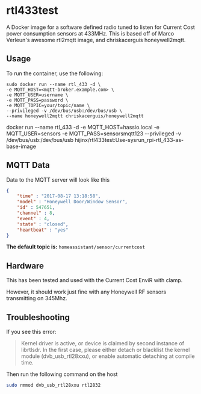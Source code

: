# rtl433test
A Docker image for a software defined radio tuned to listen for Current Cost power consumption sensors at 433MHz.  This is based off of Marco Verleun's 
awesome rtl2mqtt image, and chriskacerguis honeywell2mqtt.

## Usage

To run the container, use the following:

```
sudo docker run --name rtl_433 -d \
-e MQTT_HOST=<mqtt-broker.example.com> \
-e MQTT_USER=username \
-e MQTT_PASS=password \
-e MQTT_TOPIC=your/topic/name \
--privileged -v /dev/bus/usb:/dev/bus/usb \
--name honeywell2mqtt chriskacerguis/honeywell2mqtt
```

docker run --name rtl_433 -d -e MQTT_HOST=hassio.local -e MQTT_USER=sensors -e MQTT_PASS=sensorsmqtt123 --privileged -v /dev/bus/usb:/dev/bus/usb hijinx/rtl433test:Use-sysrun_rpi-rtl_433-as-base-image

## MQTT Data

Data to the MQTT server will look like this

```json
{
    "time" : "2017-08-17 13:18:58", 
    "model" : "Honeywell Door/Window Sensor", 
    "id" : 547651, 
    "channel" : 8, 
    "event" : 4, 
    "state" : "closed", 
    "heartbeat" : "yes"
}
```

**The default topic is:** ```homeassistant/sensor/currentcost```

## Hardware

This has been tested and used with the Current Cost EnviR with clamp.

However, it should work just fine with any Honeywell RF sensors transmitting on 345Mhz.


## Troubleshooting

If you see this error:

> Kernel driver is active, or device is claimed by second instance of librtlsdr.
> In the first case, please either detach or blacklist the kernel module
> (dvb_usb_rtl28xxu), or enable automatic detaching at compile time.

Then run the following command on the host

```bash
sudo rmmod dvb_usb_rtl28xxu rtl2832
```
